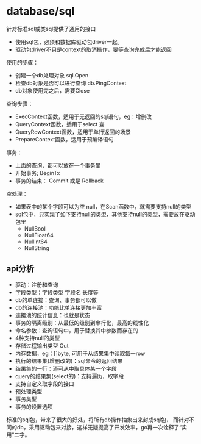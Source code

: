 # database/sql

针对标准sql或类sql提供了通用的接口

- 使用sql包，必须和数据库驱动包driver一起。
- 驱动包driver不只是context的取消操作，要等查询完成后才能返回

使用的步骤：
- 创建一个db处理对象 sql.Open
- 检查db对象是否可以进行查询 db.PingContext
- db对象使用完之后，需要Close

查询步骤：
- ExecContext函数，适用于无返回的sql语句，eg：增删改
- QueryContext函数，适用于select 查
- QueryRowContext函数，适用于单行返回的场景
- PrepareContext函数，适用于预编译语句

事务：
- 上面的查询，都可以放在一个事务里
- 开始事务; BeginTx
- 事务的结束： Commit 或是 Rollback

空处理：
- 如果表中的某个字段可以为空 null，在Scan函数中，就需要支持null的类型
- sql包中，只实现了如下支持null的类型，其他支持null的类型，需要放在驱动包里
    - NullBool
    - NullFloat64
    - NullInt64
    - NullString

## api分析

- 驱动：注册和查询
- 字段类型：字段类型 字段名 长度等
- db的单连接：查询、事务都可以做
- db的连接池：功能比单连接更加丰富
- 连接池的统计信息：也就是状态
- 事务的隔离级别：从最低的级别到串行化，最高的线性化
- 命名参数：查询语句中，用于替换其中参数而存在的
- 4种支持null的类型
- 存储过程输出类型 Out
- 内存数据，eg：[]byte, 可用于从结果集中读取每一row
- 执行的结果集(增删改的)：sql命令的返回结果
- 结果集的一行：还可从中取具体某一个字段
- query的结果集(select的)：支持遍历，取字段
- 支持自定义取字段的接口
- 预处理类型
- 事务类型
- 事务的设置选项

标准的sql包，带来了很大的好处，将所有db操作抽象出来封成sql包，
而针对不同的db，采用驱动包来对接，这样无疑提高了开发效率，go再一次诠释了“实用”二字。


